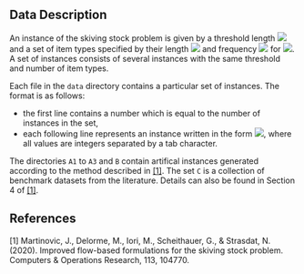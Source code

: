 ## Data Description
An instance of the skiving stock problem is given by a threshold length <!-- $L \in \mathbb N$ --> <img src="https://render.githubusercontent.com/render/math?math=L%20%5Cin%20%5Cmathbb%20N"> and a set of item types specified by their length <!-- $l_i$ --> <img src="https://render.githubusercontent.com/render/math?math=l_i"> and frequency <!-- $b_i$ --> <img src="https://render.githubusercontent.com/render/math?math=b_i"> for <!-- $i \in I := \{1, \dots, m\}$ --> <img src="https://render.githubusercontent.com/render/math?math=i%20%5Cin%20I%20%3A%3D%20%5C%7B1%2C%20%5Cdots%2C%20m%5C%7D">.
A set of instances consists of several instances with the same threshold and number of item types.

Each file in the `data` directory contains a particular set of instances.
The format is as follows:
- the first line contains a number which is equal to the number of instances in the set,
- each following line represents an instance written in the form <!-- $L, l_1, \dots, l_m, b_1, \dots, b_m$ --> <img src="https://render.githubusercontent.com/render/math?math=L%2C%20l_1%2C%20%5Cdots%2C%20l_m%2C%20b_1%2C%20%5Cdots%2C%20b_m">, where all values are integers separated by a tab character.

The directories `A1` to `A3` and `B` contain artifical instances generated according to the method described in [[1]](#1).
The set `C` is a collection of benchmark datasets from the literature. Details can also be found in Section 4 of [[1]](#1).

## References
<a id="1">[1]</a>
Martinovic, J., Delorme, M., Iori, M., Scheithauer, G., & Strasdat, N. (2020). Improved flow-based formulations for the skiving stock problem. Computers & Operations Research, 113, 104770.